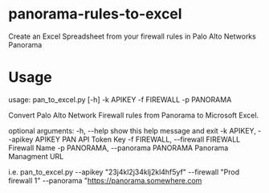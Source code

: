 panorama-rules-to-excel
=======================

Create an Excel Spreadsheet from your firewall rules in Palo Alto Networks Panorama

Usage
=====
usage: pan_to_excel.py [-h] -k APIKEY -f FIREWALL -p PANORAMA

Convert Palo Alto Network Firewall rules from Panorama to Microsoft Excel.

optional arguments:
  -h, --help            show this help message and exit
  -k APIKEY, --apikey APIKEY
                        PAN API Token Key
  -f FIREWALL, --firewall FIREWALL
                        Firewall Name
  -p PANORAMA, --panorama PANORAMA
                        Panorama Managment URL

i.e. pan_to_excel.py --apikey "23j4kl2j34klj2kl4hf5yf" --firewall "Prod
firewall 1" --panorama "https://panorama.somewhere.com
